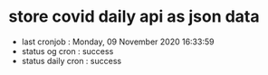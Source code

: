 # store covid daily api as json data

- last cronjob : Monday, 09 November 2020 16:33:59
- status og cron : success
- status daily cron : success
      
      